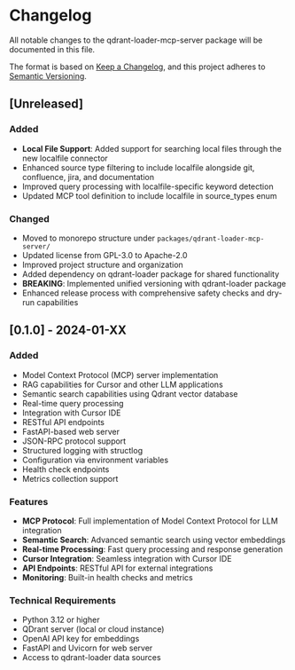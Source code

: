 # Changelog

All notable changes to the qdrant-loader-mcp-server package will be documented in this file.

The format is based on [Keep a Changelog](https://keepachangelog.com/en/1.0.0/),
and this project adheres to [Semantic Versioning](https://semver.org/spec/v2.0.0.html).

## [Unreleased]

### Added

- **Local File Support**: Added support for searching local files through the new localfile connector
- Enhanced source type filtering to include localfile alongside git, confluence, jira, and documentation
- Improved query processing with localfile-specific keyword detection
- Updated MCP tool definition to include localfile in source_types enum

### Changed

- Moved to monorepo structure under `packages/qdrant-loader-mcp-server/`
- Updated license from GPL-3.0 to Apache-2.0
- Improved project structure and organization
- Added dependency on qdrant-loader package for shared functionality
- **BREAKING**: Implemented unified versioning with qdrant-loader package
- Enhanced release process with comprehensive safety checks and dry-run capabilities

## [0.1.0] - 2024-01-XX

### Added

- Model Context Protocol (MCP) server implementation
- RAG capabilities for Cursor and other LLM applications
- Semantic search capabilities using Qdrant vector database
- Real-time query processing
- Integration with Cursor IDE
- RESTful API endpoints
- FastAPI-based web server
- JSON-RPC protocol support
- Structured logging with structlog
- Configuration via environment variables
- Health check endpoints
- Metrics collection support

### Features

- **MCP Protocol**: Full implementation of Model Context Protocol for LLM integration
- **Semantic Search**: Advanced semantic search using vector embeddings
- **Real-time Processing**: Fast query processing and response generation
- **Cursor Integration**: Seamless integration with Cursor IDE
- **API Endpoints**: RESTful API for external integrations
- **Monitoring**: Built-in health checks and metrics

### Technical Requirements

- Python 3.12 or higher
- QDrant server (local or cloud instance)
- OpenAI API key for embeddings
- FastAPI and Uvicorn for web server
- Access to qdrant-loader data sources
